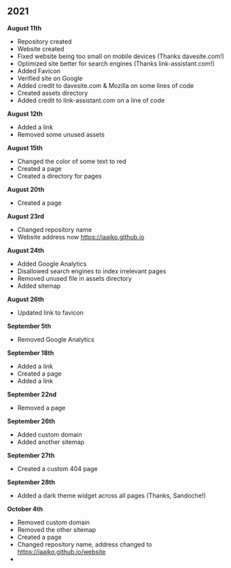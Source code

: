 ## 2021

<strong>August 11th</strong>

- Repository created
- Website created
- Fixed website being too small on mobile devices (Thanks davesite.com!)
- Optimized site better for search engines (Thanks link-assistant.com!)
- Added Favicon 
- Verified site on Google
- Added credit to davesite.com & Mozilla on some lines of code
- Created assets directory
- Added credit to link-assistant.com on a line of code

<strong>August 12th</strong>

- Added a link
- Removed some unused assets

<strong>August 15th</strong>

- Changed the color of some text to red
- Created a page
- Created a directory for pages

<strong>August 20th</strong>

- Created a page

<strong>August 23rd</strong>

- Changed repository name
- Website address now https://jaajko.github.io

<strong>August 24th</strong>

- Added Google Analytics
- Disallowed search engines to index irrelevant pages
- Removed unused file in assets directory
- Added sitemap

<strong>August 26th</strong>

- Updated link to favicon

<strong>September 5th</strong>

- Removed Google Analytics

<strong>September 18th</strong>

- Added a link
- Created a page
- Added a link

<strong>September 22nd</strong>

- Removed a page

<strong>September 26th</strong>

- Added custom domain
- Added another sitemap

<strong>September 27th</strong>

- Created a custom 404 page

<strong>September 28th</strong>

- Added a dark theme widget across all pages (Thanks, Sandoche!)

<strong>October 4th</strong>

- Removed custom domain
- Removed the other sitemap
- Created a page
- Changed repository name, address changed to<br>
https://jaajko.github.io/website
- 
